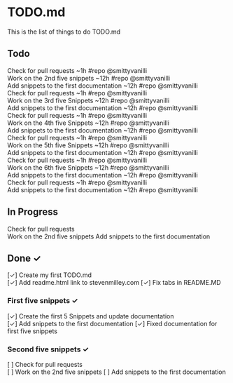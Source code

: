 # TODO.md

This is the list of things to do TODO.md

## Todo

Check for pull requests ~1h #repo @smittyvanilli  
Work on the 2nd five snippets ~12h #repo @smittyvanilli  
Add snippets to the first documentation ~12h #repo @smittyvanilli  
Check for pull requests ~1h #repo @smittyvanilli  
Work on the 3rd five Snippets ~12h #repo @smittyvanilli  
Add snippets to the first documentation ~12h #repo @smittyvanilli  
Check for pull requests ~1h #repo @smittyvanilli  
Work on the 4th five Snippets ~12h #repo @smittyvanilli  
Add snippets to the first documentation ~12h #repo @smittyvanilli  
Check for pull requests ~1h #repo @smittyvanilli  
Work on the 5th five Snippets ~12h #repo @smittyvanilli  
Add snippets to the first documentation ~12h #repo @smittyvanilli  
Check for pull requests ~1h #repo @smittyvanilli  
Work on the 6th five Snippets ~12h #repo @smittyvanilli  
Add snippets to the first documentation ~12h #repo @smittyvanilli  
Check for pull requests ~1h #repo @smittyvanilli  
Add snippets to the first documentation ~12h #repo @smittyvanilli    


## In Progress

Check for pull requests  
Work on the 2nd five snippets
Add snippets to the first documentation


## Done ✓

[✓] Create my first TODO.md  
[✓] Add readme.html link to stevenmilley.com
[✓] Fix tabs in README.MD

### First five snippets ✓
[✓] Create the first 5 Snippets and update documentation  
[✓] Add snippets to the first documentation
[✓] Fixed documentation for first five snippets

### Second five snippets ✓
[ ] Check for pull requests  
[ ] Work on the 2nd five snippets
[ ] Add snippets to the first documentation
